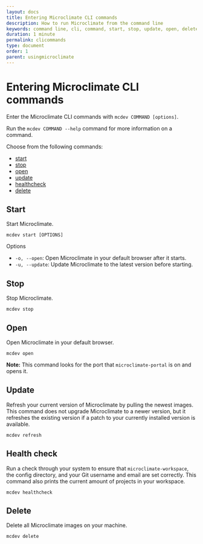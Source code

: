 ```yaml
---
layout: docs
title: Entering Microclimate CLI commands
description: How to run Microclimate from the command line
keywords: command line, cli, command, start, stop, update, open, delete, options, operation, devops, health check, entering cli commands
duration: 1 minute
permalink: clicommands
type: document
order: 1
parent: usingmicroclimate
---
```


# Entering Microclimate CLI commands
Enter the Microclimate CLI commands with `mcdev COMMAND [options]`.

Run the `mcdev COMMAND --help` command for more information on a command.

Choose from the following commands:
* [start](#start)
* [stop](#stop)
* [open](#open)
* [update](#update)
* [healthcheck](#health-check)
* [delete](#delete)

## Start
Start Microclimate.
```
mcdev start [OPTIONS]
```
Options
* `-o, --open`: Open Microclimate in your default browser after it starts.
* `-u, --update`: Update Microclimate to the latest version before starting.

## Stop
Stop Microclimate.
```
mcdev stop
```

## Open
Open Microclimate in your default browser.
```
mcdev open
```
**Note:** This command looks for the port that `microclimate-portal` is on and opens it.

## Update
Refresh your current version of Microclimate by pulling the newest images. This command does not upgrade Microclimate to a newer version, but it refreshes the existing version if a patch to your currently installed version is available.
```
mcdev refresh
```

## Health check
Run a check through your system to ensure that `microclimate-workspace`, the config directory, and your Git username and email are set correctly. This command also prints the current amount of projects in your workspace.
```
mcdev healthcheck
```

## Delete
Delete all Microclimate images on your machine.
```
mcdev delete
```
